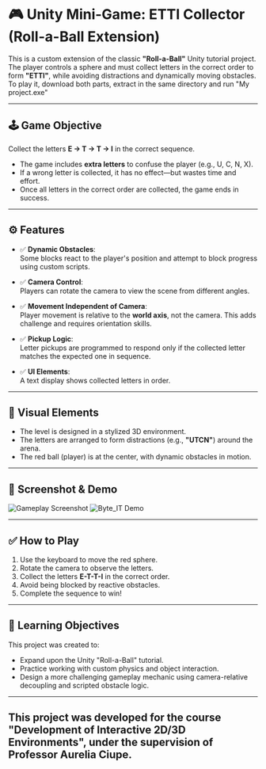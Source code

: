 # 🎮 Unity Mini-Game: ETTI Collector (Roll-a-Ball Extension)

This is a custom extension of the classic **"Roll-a-Ball"** Unity tutorial project. The player controls a sphere and must collect letters in the correct order to form **"ETTI"**, while avoiding distractions and dynamically moving obstacles. To play it, download both parts, extract in the same directory and run "My project.exe"

---

## 🕹️ Game Objective

Collect the letters **E → T → T → I** in the correct sequence.

- The game includes **extra letters** to confuse the player (e.g., U, C, N, X).
- If a wrong letter is collected, it has no effect—but wastes time and effort.
- Once all letters in the correct order are collected, the game ends in success.

---

## ⚙️ Features

- ✅ **Dynamic Obstacles**:  
  Some blocks react to the player's position and attempt to block progress using custom scripts.

- ✅ **Camera Control**:  
  Players can rotate the camera to view the scene from different angles.

- ✅ **Movement Independent of Camera**:  
  Player movement is relative to the **world axis**, not the camera. This adds challenge and requires orientation skills.

- ✅ **Pickup Logic**:  
  Letter pickups are programmed to respond only if the collected letter matches the expected one in sequence.

- ✅ **UI Elements**:  
  A text display shows collected letters in order.

---

## 🎨 Visual Elements

- The level is designed in a stylized 3D environment.
- The letters are arranged to form distractions (e.g., **"UTCN"**) around the arena.
- The red ball (player) is at the center, with dynamic obstacles in motion.

---

## 📸 Screenshot & Demo

![Gameplay Screenshot](image_2025-03-14_102841571.png)
![Byte_IT Demo](Byte_IT.gif)

---


## ✅ How to Play

1. Use the keyboard to move the red sphere.
2. Rotate the camera to observe the letters.
3. Collect the letters **E-T-T-I** in the correct order.
4. Avoid being blocked by reactive obstacles.
5. Complete the sequence to win!

---

## 🧠 Learning Objectives

This project was created to:
- Expand upon the Unity "Roll-a-Ball" tutorial.
- Practice working with custom physics and object interaction.
- Design a more challenging gameplay mechanic using camera-relative decoupling and scripted obstacle logic.

---
This project was developed for the course "Development of Interactive 2D/3D Environments", under the supervision of Professor Aurelia Ciupe.
---
